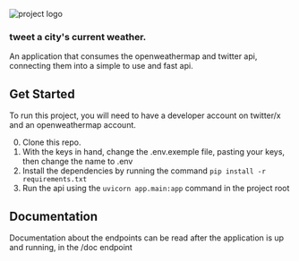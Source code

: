 ![project logo](https://i.ibb.co/L8HhdKy/climatwitter.png)
###  tweet a city's current weather.
An application that consumes the openweathermap and twitter api, connecting them into a simple to use and fast api.  

## Get Started
To run this project, you will need to have a developer account on twitter/x and an openweathermap account.

0) Clone this repo.
1) With the keys in hand, change the .env.exemple file, pasting your keys, then change the name to .env
2) Install the dependencies by running the command `pip install -r requirements.txt`
3) Run the api using the `uvicorn app.main:app` command in the project root

## Documentation

Documentation about the endpoints can be read after the application is up and running, in the /doc endpoint
